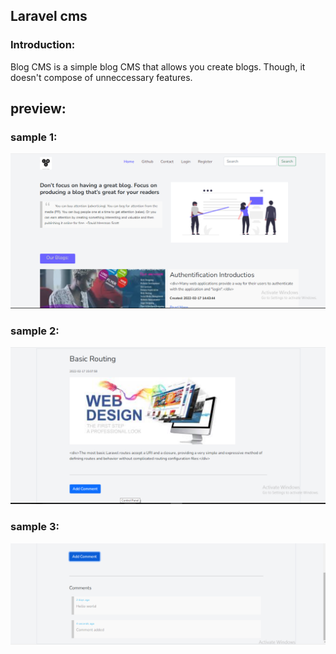 ## Laravel cms
### Introduction:
Blog CMS is a simple blog CMS that allows you create blogs. Though, it doesn't compose of unneccessary features.

## preview:
### sample 1:
<img src="public/img/readme/blog_front.png" alt='preview of project'>

### sample 2:
<img src="public/img/readme/post.png" alt='preview of project'>

### sample 3:
<img src="public/img/readme/blog_cms_comment.png" alt='preview of project'>
